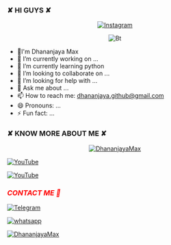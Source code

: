 ### ✘ HI GUYS ✘
<p align="center"><a  href="https://github.com/DhananjayaMax"><img title="Instagram" src="https://img.shields.io/badge/WELL COME TO GITHUB-purple?style=for-the-badge&logo=github" align="center"></a>
<p align="center"><img src="https://miro.medium.com/max/828/1*5_-vAY4eZmoSzW9eXq6ABw.gif" alt="Bt">



- 👋I'm Dhananjaya Max
- 🔭 I’m currently working on ...
- 🌱 I’m currently learning python
- 👯 I’m looking to collaborate on ...
- 🤔 I’m looking for help with ...
- 💬 Ask me about ...
- 📫 How to reach me: dhananjaya.github@gmail.com
- 😄 Pronouns: ...
- ⚡ Fun fact: ...
  
### ✘ KNOW MORE ABOUT ME ✘

<p align="center"><a href="https://github.com/DhananjayaMax"><img title="DhananjayaMax" src="https://github-readme-stats.vercel.app/api?username=DhananjayaMax&show_icons=true&include_all_commits=true&theme=chartreuse-dark&cache_seconds=3200"></a>

</p>

<p align="center">

<a href="https://rebrand.ly/githubprof"><img title="YouTube" src="https://img.shields.io/badge/DHANANJAYA-MAX-brightgreen?style=for-the-badge&logo=github"></a>

<a href="https://rebrand.ly/noobhackers"><img title="YouTube" src="https://img.shields.io/badge/YouTube-SL DHANA BRO-red?style=for-the-badge&logo=Youtube"></a>

</p>
<h3><i><font color="red">CONTACT ME 🤩</i></h3>
<p align="center">

<a href="https://msng.link/o/?sl-dhana-bro=tg"><img title="Telegram" src="https://img.shields.io/badge/Telegram-brightred?style=for-the-badge&logo=Telegram"></a>

<a href="https://wa.me/741124978"><img title="whatsapp" src="https://img.shields.io/badge/whatsapp-blue?style=for-the-badge&logo=whatsapp"></a>
<p align="center">

<a href="https://github.com/noob-hackers"><img title="DhananjayaMax" src="https://github-readme-stats.vercel.app/api/top-langs/?username=DhananjayaMax&layout=compact"></a>

</p>
